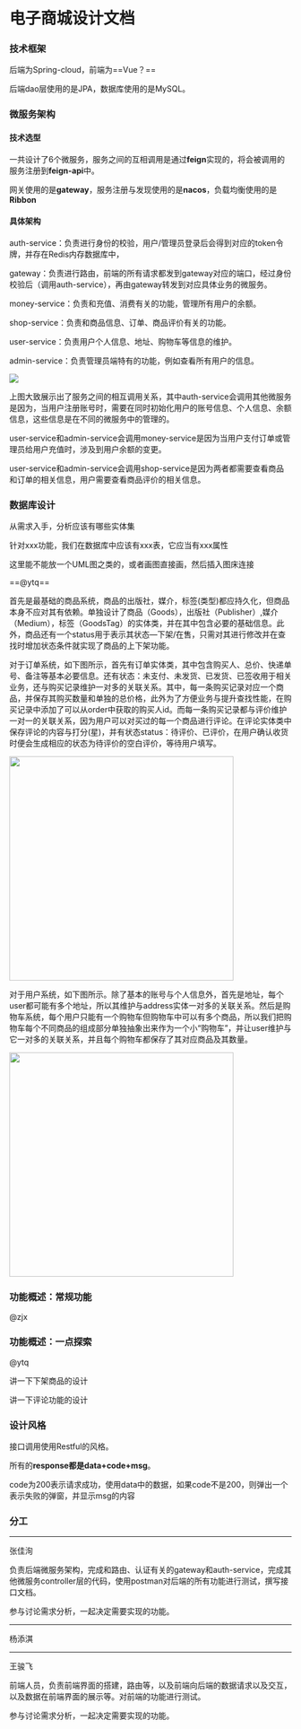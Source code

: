 # 电子商城设计文档



### 技术框架

后端为Spring-cloud，前端为==Vue？==

后端dao层使用的是JPA，数据库使用的是MySQL。

### 微服务架构

#### 技术选型

一共设计了6个微服务，服务之间的互相调用是通过**feign**实现的，将会被调用的服务注册到**feign-api**中。

网关使用的是**gateway**，服务注册与发现使用的是**nacos**，负载均衡使用的是**Ribbon**

#### 具体架构

auth-service：负责进行身份的校验，用户/管理员登录后会得到对应的token令牌，并存在Redis内存数据库中，

gateway：负责进行路由，前端的所有请求都发到gateway对应的端口，经过身份校验后（调用auth-service），再由gateway转发到对应具体业务的微服务。

money-service：负责和充值、消费有关的功能，管理所有用户的余额。

shop-service：负责和商品信息、订单、商品评价有关的功能。

user-service：负责用户个人信息、地址、购物车等信息的维护。

admin-service：负责管理员端特有的功能，例如查看所有用户的信息。

![](C:\DataFiles\CloudMarket\industryPJ\img\微服务架构图.png)

上图大致展示出了服务之间的相互调用关系，其中auth-service会调用其他微服务是因为，当用户注册账号时，需要在同时初始化用户的账号信息、个人信息、余额信息，这些信息是在不同的微服务中的管理的。

user-service和admin-service会调用money-service是因为当用户支付订单或管理员给用户充值时，涉及到用户余额的变更。

user-service和admin-service会调用shop-service是因为两者都需要查看商品和订单的相关信息，用户需要查看商品评价的相关信息。





### 数据库设计

从需求入手，分析应该有哪些实体集

针对xxx功能，我们在数据库中应该有xxx表，它应当有xxx属性

这里能不能放一个UML图之类的，或者画图直接画，然后插入图床连接

==@ytq==

首先是最基础的商品系统，商品的出版社，媒介，标签(类型)都应持久化，但商品本身不应对其有依赖。单独设计了商品（Goods），出版社（Publisher）,媒介（Medium），标签（GoodsTag）的实体类，并在其中包含必要的基础信息。此外，商品还有一个status用于表示其状态—下架/在售，只需对其进行修改并在查找时增加状态条件就实现了商品的上下架功能。

对于订单系统，如下图所示，首先有订单实体类，其中包含购买人、总价、快递单号、备注等基本必要信息。还有状态：未支付、未发货、已发货、已签收用于相关业务，还与购买记录维护一对多的关联关系。其中，每一条购买记录对应一个商品，并保存其购买数量和单独的总价格，此外为了方便业务与提升查找性能，在购买记录中添加了可以从order中获取的购买人id。而每一条购买记录都与评价维护一对一的关联关系，因为用户可以对买过的每一个商品进行评论。在评论实体类中保存评论的内容与打分(星)，并有状态status：待评价、已评价，在用户确认收货时便会生成相应的状态为待评价的空白评价，等待用户填写。

<a href="https://sm.ms/image/YDjzm2V8F1sQPOv" target="_blank"><img src="https://s2.loli.net/2022/12/23/YDjzm2V8F1sQPOv.png" height = 400px></a>

对于用户系统，如下图所示。除了基本的账号与个人信息外，首先是地址，每个user都可能有多个地址，所以其维护与address实体一对多的关联关系。然后是购物车系统，每个用户只能有一个购物车但购物车中可以有多个商品，所以我们把购物车每个不同商品的组成部分单独抽象出来作为一个小“购物车”，并让user维护与它一对多的关联关系，并且每个购物车都保存了其对应商品及其数量。

<a href="https://sm.ms/image/gSaCLUw2YHd39ry" target="_blank"><img src="https://s2.loli.net/2022/12/23/gSaCLUw2YHd39ry.png" height= 400px></a>

### 功能概述：常规功能

@zjx



### 功能概述：一点探索

@ytq

讲一下下架商品的设计

讲一下评论功能的设计







### 设计风格

接口调用使用Restful的风格。

所有的**response都是data+code+msg**。

code为200表示请求成功，使用data中的数据，如果code不是200，则弹出一个表示失败的弹窗，并显示msg的内容









### 分工

****

张佳洵

负责后端微服务架构，完成和路由、认证有关的gateway和auth-service，完成其他微服务controller层的代码，使用postman对后端的所有功能进行测试，撰写接口文档。

参与讨论需求分析，一起决定需要实现的功能。

****

杨添淇









****

王骏飞

前端人员，负责前端界面的搭建，路由等，以及前端向后端的数据请求以及交互，以及数据在前端界面的展示等。对前端的功能进行测试。

参与讨论需求分析，一起决定需要实现的功能。








